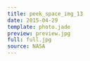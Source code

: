 ```yaml
---
title: peek_space_img_13
date: 2015-04-29
template: photo.jade
preview: preview.jpg
full: full.jpg
source: NASA
---
```

